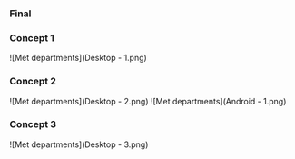 ### Final

### Concept 1
![Met departments](Desktop - 1.png)

### Concept 2
![Met departments](Desktop - 2.png)
![Met departments](Android - 1.png)

### Concept 3
![Met departments](Desktop - 3.png)